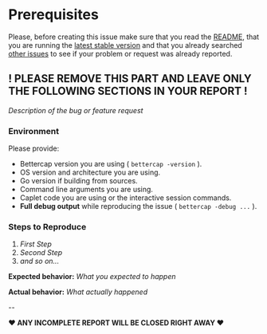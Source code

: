 # Prerequisites

Please, before creating this issue make sure that you read the [README](https://github.com/biero-el-corridor/Bettercap_ICS/blob/master/README.md), that you are running the [latest stable version](https://github.com/biero-el-corridor/Bettercap_ICS/releases) and that you already searched [other issues](https://github.com/biero-el-corridor/Bettercap_ICS/issues?q=is%3Aopen+is%3Aissue+label%3Abug) to see if your problem or request was already reported.

! PLEASE REMOVE THIS PART AND LEAVE ONLY THE FOLLOWING SECTIONS IN YOUR REPORT !
---

*Description of the bug or feature request*

### Environment

Please provide:

* Bettercap version you are using ( `bettercap -version` ).
* OS version and architecture you are using.
* Go version if building from sources.
* Command line arguments you are using.
* Caplet code you are using or the interactive session commands.
* **Full debug output** while reproducing the issue ( `bettercap -debug ...` ).

### Steps to Reproduce

1. *First Step*
2. *Second Step*
3. *and so on...*

**Expected behavior:** *What you expected to happen*

**Actual behavior:** *What actually happened*

-- 

**♥ ANY INCOMPLETE REPORT WILL BE CLOSED RIGHT AWAY ♥**
